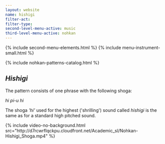 ```yaml
---
layout: website
name: hishigi
filter-act:
filter-type:
second-level-menu-active: music
third-level-menu-active: nohkan
---
```


{% include second-menu-elements.html %}
{% include menu-instrument-small.html %}

<main class="page-content">
<div class="wrapper sidebar-contents">
  <aside class="sidebar-contents__table">
    {% include nohkan-patterns-catalog.html %}
  </aside>
  <section class="sidebar-contents__section">
  <div class="text-container">
    <h2><em>Hishigi</em></h2>
    <p>The pattern consists of one phrase with the following shoga:</p><p>
<em>hi pi-u hi</em>
</p><p> The shoga <em>'hi'</em> used for the highest ('shrilling') sound called <em>hishigi</em> is the same as for a standard high pitched sound. </p>
{% include video-no-background.html
  src="http://d7rcwrflqckpu.cloudfront.net/Academic_sl/Nohkan-Hishigi_Shoga.mp4"
%}
  </div>
  </section>
  </div>
</main>
